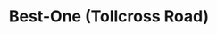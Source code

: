 ---
title: "Best-One (Tollcross Road)"
url: /glasgow/best-one-tollcross-road/
shop: Lebensmittel
---